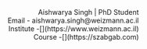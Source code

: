 <div dir="rtl"> 
 Aishwarya Singh | PhD Student
 <div dir="rtl"> 
 Email - aishwarya.singh@weizmann.ac.il 
   <div dir="rtl"> 
 Institute -[](https://www.weizmann.ac.il)
    <div dir="rtl"> 
 Course -[](https://szabgab.com) 
      <div dir="rtl"> 
